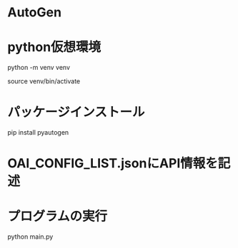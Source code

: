 # AutoGen


# python仮想環境
python -m venv venv

source venv/bin/activate

# パッケージインストール
 pip install pyautogen


# OAI_CONFIG_LIST.jsonにAPI情報を記述


# プログラムの実行
python main.py